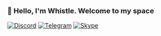 ### 👋 Hello, I'm Whistle. Welcome to my space
<p> 
    <a href="https://discordapp.com/users/345950945517109248" target="_blank"><img alt="Discord"
        src="https://img.shields.io/badge/Discord-7289DA?style=for-the-badge&logo=discord&logoColor=white"/></a>
    <a href="https://t.me/devbeast5775" target="_blank"><img alt="Telegram"
        src="https://img.shields.io/badge/Telegram-26A5E4?style=for-the-badge&logo=telegram&logoColor=white"/></a>
    <a href="https://join.skype.com/invite/vgReIU4pCawU" target="_blank"><img alt="Skype"
        src="https://img.shields.io/badge/Skype-230077B5?style=for-the-badge&logo=skype&logoColor=white"/></a>
   
</p>
